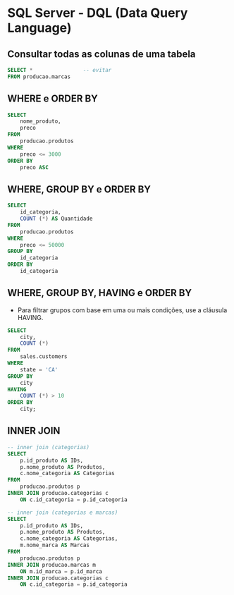 # SQL Server - DQL (Data Query Language)

## Consultar todas as colunas de uma tabela

~~~sql
SELECT *                -- evitar
FROM producao.marcas
~~~

## WHERE e ORDER BY

~~~sql
SELECT 
    nome_produto, 
    preco
FROM 
    producao.produtos
WHERE 
    preco <= 3000
ORDER BY
    preco ASC
~~~

## WHERE, GROUP BY e ORDER BY

~~~sql
SELECT 
    id_categoria,
    COUNT (*) AS Quantidade
FROM 
    producao.produtos
WHERE 
    preco <= 50000
GROUP BY 
    id_categoria
ORDER BY
    id_categoria 
~~~

## WHERE, GROUP BY, HAVING e ORDER BY

- Para filtrar grupos com base em uma ou mais condições, use a cláusula HAVING.

~~~sql
SELECT
    city,
    COUNT (*)
FROM
    sales.customers
WHERE
    state = 'CA'
GROUP BY
    city
HAVING
    COUNT (*) > 10
ORDER BY
    city;
~~~

## INNER JOIN

~~~sql
-- inner join (categorias)
SELECT 
    p.id_produto AS IDs, 
    p.nome_produto AS Produtos, 
    c.nome_categoria AS Categorias
FROM 
    producao.produtos p
INNER JOIN producao.categorias c
    ON c.id_categoria = p.id_categoria 

-- inner join (categorias e marcas)
SELECT 
    p.id_produto AS IDs,
    p.nome_produto AS Produtos,
    c.nome_categoria AS Categorias,
    m.nome_marca AS Marcas
FROM 
    producao.produtos p
INNER JOIN producao.marcas m
    ON m.id_marca = p.id_marca
INNER JOIN producao.categorias c
    ON c.id_categoria = p.id_categoria
~~~
